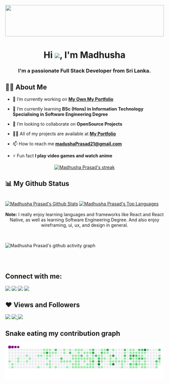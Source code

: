 <a href="#"><img width="100%" height="100" src="https://raw.githubusercontent.com/onimur/.github/master/.resources/git-header.svg" height="175px"/></a>

<h1 align="center">Hi <img src="https://raw.githubusercontent.com/MartinHeinz/MartinHeinz/master/wave.gif" width="30px">, I'm Madhusha</h1>
<h3 align="center">I'm a passionate Full Stack Developer from Sri Lanka.</h3>

## 🙋‍♂️ About Me

- 🔭 I’m currently working on **[My Own My Portfolio](http://madhushaprasad.s3.ap-south-1.amazonaws.com/index.html)**

- 🌱 I’m currently learning **BSc (Hons) in Information Technology
  Specialising in Software Engineering Degree**

- 👯 I’m looking to collaborate on **OpenSource Projects**

- 👨‍💻 All of my projects are available at **[My Portfolio](http://madhushaprasad.s3.ap-south-1.amazonaws.com/index.html)**

- 📫 How to reach me **madushaPrasad21@gmail.com**

- ⚡ Fun fact **I play video games and watch anime**
  <br/>

<p align="center">
    <a href="https://github.com/MadhushaPrasad/github-readme-streak-stats">
        <img title="🔥 Get streak stats for your profile at git.io/streak-stats" alt="Madhusha Prasad's streak" src="https://github-readme-streak-stats.herokuapp.com/?user=MadhushaPrasad&theme=black-ice&hide_border=true&stroke=0000&background=000000"/>
    </a>
</p>

## 📊 My Github Status

  <br/>
    <a href="https://github.com/MadhushaPrasad/github-readme-stats"><img alt="Madhusha Prasad's Github Stats" src="https://github-readme-stats.vercel.app/api?username=MadhushaPrasad&show_icons=true&count_private=true&theme=react&hide_border=true&bg_color=000000" /></a>
  <a href="https://github.com/MadhushaPrasad/github-readme-stats"><img alt="Madhusha Prasad's Top Languages" src="https://github-readme-stats.vercel.app/api/top-langs/?username=MadhushaPrasad&langs_count=6&count_private=true&layout=compact&theme=react&hide_border=true&bg_color=000000" /></a>
  <br/>
  <br/>
  <center>
  <b>Note:</b> I really enjoy learning languages and 
frameworks like React and React Native, as well as learning Software Engineering Degree. And also enjoy wireframing, 
ui, ux, and design in general.
</center>

<br/>
<br/>

![Madhusha Prasad's github activity graph](https://madhushaactivity.herokuapp.com/graph?username=MadhushaPrasad&theme=react-dark&color=FFFFFF&bg_color=000000&line=5BCDEC&point=FFFFFF&hide_border=true)

<br/>
<br/>

## Connect with me:

<p align="left">

<a href = "https://www.linkedin.com/in/madhusha-prasad-045a82187/"><img src="https://img.icons8.com/fluent/48/000000/linkedin.png"/></a>
<a href = "https://twitter.com/MadhushaPrasad?s=09"><img src="https://img.icons8.com/fluent/48/000000/twitter.png"/></a>
<a href = "https://www.instagram.com/Iam_mprasad/"><img src="https://img.icons8.com/fluent/48/000000/instagram-new.png"/></a>
<a href = "https://stackoverflow.com/users/10656685/madusha-prasad"><img src="https://img.icons8.com/color/2x/stackoverflow.png" height='50'/></a>

</p>

## ❤ Views and Followers

![](https://komarev.com/ghpvc/?username=MadhushaPrasad&style=plastic)
<a href="https://github.com/MadhushaPrasad?tab=followers">
![](https://img.shields.io/github/followers/MadhushaPrasad?label=Followers&style=social)
</a>
![](https://hit.yhype.me/github/profile?user_id=50085447)

## Snake eating my contribution graph

![snake gif](https://github.com/MadhushaPrasad/MadhushaPrasad/blob/output/github-contribution-grid-snake.gif)
